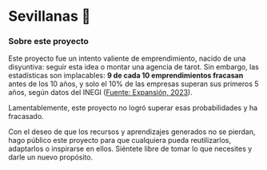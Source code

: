 # Sevillanas 💃

### Sobre este proyecto

Este proyecto fue un intento valiente de emprendimiento, nacido de una disyuntiva: seguir esta idea o montar una agencia de tarot. Sin embargo, las estadísticas son implacables: **9 de cada 10 emprendimientos fracasan** antes de los 10 años, y solo el 10% de las empresas superan sus primeros 5 años, según datos del INEGI ([Fuente: Expansión, 2023](https://expansion.mx/opinion/2023/10/24/por-que-9-de-cada-10-empresas-no-llega-a-los-10-anos#:~:text=Seg%C3%BAn%20datos%20del%20Inegi%20s%C3%B3lo%2010%25%20de%20las,de%20alcanzar%20sus%20primeros%205%20a%C3%B1os%20de%20vida)).

Lamentablemente, este proyecto no logró superar esas probabilidades y ha fracasado.

Con el deseo de que los recursos y aprendizajes generados no se pierdan, hago público este proyecto para que cualquiera pueda reutilizarlos, adaptarlos o inspirarse en ellos. Siéntete libre de tomar lo que necesites y darle un nuevo propósito.
